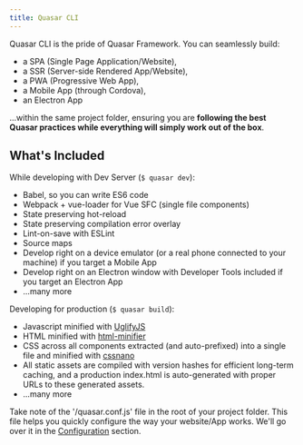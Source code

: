 ```yaml
---
title: Quasar CLI
---
```


Quasar CLI is the pride of Quasar Framework. You can seamlessly build:
* a SPA (Single Page Application/Website),
* a SSR (Server-side Rendered App/Website),
* a PWA (Progressive Web App),
* a Mobile App (through Cordova),
* an Electron App

...within the same project folder, ensuring you are **following the best Quasar practices while everything will simply work out of the box**.

<q-btn
  push
  no-caps
  color="primary"
  icon-right="launch"
  label="Install Quasar CLI"
  to="/quasar-cli/installation"
  class="q-mt-md"
/>

## What's Included

While developing with Dev Server (`$ quasar dev`):
* Babel, so you can write ES6 code
* Webpack + vue-loader for Vue SFC (single file components)
* State preserving hot-reload
* State preserving compilation error overlay
* Lint-on-save with ESLint
* Source maps
* Develop right on a device emulator (or a real phone connected to your machine) if you target a Mobile App
* Develop right on an Electron window with Developer Tools included if you target an Electron App
* ...many more

Developing for production (`$ quasar build`):
* Javascript minified with [UglifyJS](https://github.com/mishoo/UglifyJS2)
* HTML minified with [html-minifier](https://github.com/kangax/html-minifier)
* CSS across all components extracted (and auto-prefixed) into a single file and minified with [cssnano](https://github.com/ben-eb/cssnano)
* All static assets are compiled with version hashes for efficient long-term caching, and a production index.html is auto-generated with proper URLs to these generated assets.
* ...many more

Take note of the '/quasar.conf.js' file in the root of your project folder. This file helps you quickly configure the way your website/App works. We'll go over it in the [Configuration](/quasar-cli/quasar-conf-js) section.
